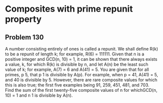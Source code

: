 #  Composites with prime repunit property
## Problem 130



A number consisting entirely of ones is called a repunit. We shall define R(k) to be a repunit of length k; for example, R(6) = 111111.
Given that n is a positive integer and GCD(n, 10) = 1, it can be shown that there always exists a value, k, for which R(k) is divisible by n, and let A(n) be the least such value of k; for example, A(7) = 6 and A(41) = 5.
You are given that for all primes, p  5, that p  1 is divisible by A(p). For example, when p = 41, A(41) = 5, and 40 is divisible by 5.
However, there are rare composite values for which this is also true; the first five examples being 91, 259, 451, 481, and 703.
Find the sum of the first twenty-five composite values of n for whichGCD(n, 10) = 1 and n  1 is divisible by A(n).



